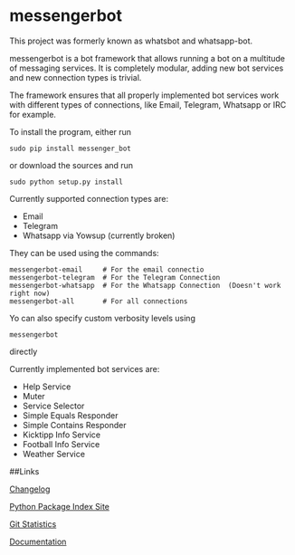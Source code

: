 # messengerbot

This project was formerly known as whatsbot and whatsapp-bot.

messengerbot is a bot framework that allows running a bot on a multitude of messaging services. It is completely
modular, adding new bot services and new connection types is trivial.

The framework ensures that all properly implemented bot services work with different types of connections, like Email,
Telegram, Whatsapp or IRC for example.

To install the program, either run

    sudo pip install messenger_bot
    
or download the sources and run

    sudo python setup.py install

Currently supported connection types are:

* Email
* Telegram
* Whatsapp via Yowsup (currently broken)

They can be used using the commands:

    messengerbot-email     # For the email connectio
    messengerbot-telegram  # For the Telegram Connection
    messengerbot-whatsapp  # For the Whatsapp Connection  (Doesn't work right now)
    messengerbot-all       # For all connections
    
Yo can also specify custom verbosity levels using

    messengerbot
    
directly

Currently implemented bot services are:

* Help Service
* Muter
* Service Selector
* Simple Equals Responder
* Simple Contains Responder
* Kicktipp Info Service
* Football Info Service
* Weather Service

##Links

[Changelog](http://gitlab.namibsun.net/namboy94/messengerbot/raw/master/CHANGELOG)

[Python Package Index Site](https://pypi.python.org/pypi/messenger_bot)

[Git Statistics](http://gitlab.namibsun.net/namboy94/messengerbot/wikis/git_stats/general.html)

[Documentation](http://gitlab.namibsun.net/namboy94/messengerbot/wikis/html/index.html)